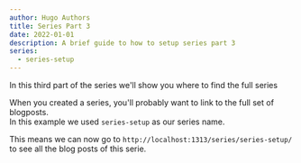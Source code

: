 ```yaml
---
author: Hugo Authors
title: Series Part 3
date: 2022-01-01
description: A brief guide to how to setup series part 3
series:
  - series-setup
---
```


In this third part of the series we'll show you where to find the full series

<!--more-->

When you created a series, you'll probably want to link to the full set of blogposts.  
In this example we used `series-setup` as our series name.

This means we can now go to `http://localhost:1313/series/series-setup/` to see all the blog posts of this serie.

